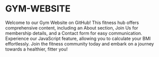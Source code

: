 # GYM-WEBSITE
Welcome to our Gym Website on GitHub! This fitness hub offers comprehensive content, including an About section, Join Us for membership details, and a Contact form for easy communication. Experience our JavaScript feature, allowing you to calculate your BMI effortlessly. Join the fitness community today and embark on a journey towards a healthier, fitter you!
